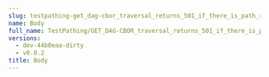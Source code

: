 ```yaml
---
slug: testpathing-get_dag-cbor_traversal_returns_501_if_there_is_path_remainder-body
name: Body
full_name: TestPathing/GET_DAG-CBOR_traversal_returns_501_if_there_is_path_remainder/Body
versions:
  - dev-44b0eaa-dirty
  - v0.0.2
title: Body
---
```


